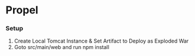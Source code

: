 # Propel

### Setup

1. Create Local Tomcat Instance & Set Artifact to Deploy as Exploded War
2. Goto src/main/web and run npm install